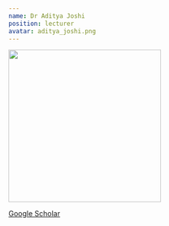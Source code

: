 ```yaml
---
name: Dr Aditya Joshi
position: lecturer
avatar: aditya_joshi.png
---
```


<img width="300" src="{{site.baseurl}}/images/people/{{page.avatar}}" data-action="zoom">

<i class="fa fa-bar-chart"></i> [Google Scholar](https://scholar.google.com.au/citations?hl=en&user=SbYRrvgAAAAJ)
<br>
<!-- <i class="fa fa-home"></i> [Homepage](https://) -->
